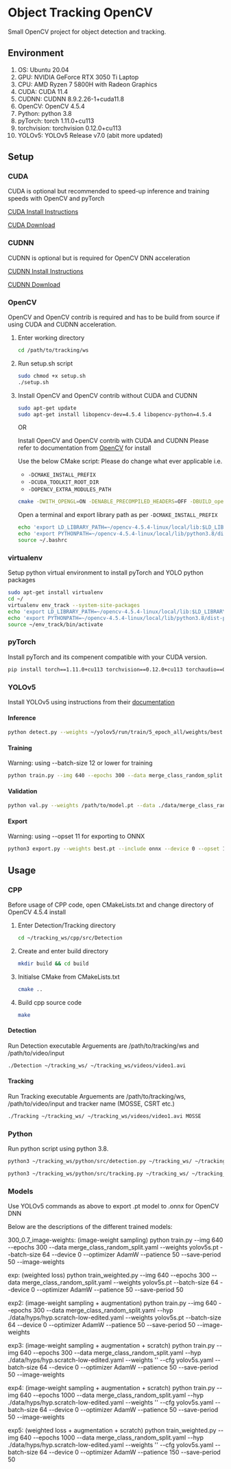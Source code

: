 # Object Tracking OpenCV

Small OpenCV project for object detection and tracking.

## Environment

1. OS: Ubuntu 20.04
2. GPU: NVIDIA GeForce RTX 3050 Ti Laptop
3. CPU: AMD Ryzen 7 5800H with Radeon Graphics
4. CUDA: CUDA 11.4
5. CUDNN: CUDNN 8.9.2.26-1+cuda11.8
6. OpenCV: OpenCV 4.5.4
7. Python: python 3.8
8. pyTorch: torch 1.11.0+cu113
9. torchvision: torchvision 0.12.0+cu113
10. YOLOv5: YOLOv5 Release v7.0 (abit more updated)

## Setup

### CUDA

CUDA is optional but recommended to speed-up inference and training speeds with OpenCV and pyTorch

[CUDA Install Instructions](https://docs.nvidia.com/cuda/cuda-installation-guide-linux/index.html#package-manager-installation)

[CUDA Download](https://developer.nvidia.com/cuda-toolkit-archive)

### CUDNN

CUDNN is optional but is required for OpenCV DNN acceleration

[CUDNN Install Instructions](https://docs.nvidia.com/deeplearning/cudnn/install-guide/index.html)

[CUDNN Download](https://developer.nvidia.com/rdp/cudnn-download)

### OpenCV

OpenCV and OpenCV contrib is required and has to be build from source if using CUDA and CUDNN acceleration.


1. Enter working directory
   ```sh
   cd /path/to/tracking/ws
   ```

2. Run setup.sh script
   ```sh
   sudo chmod +x setup.sh
   ./setup.sh
   ```

3. Install OpenCV and OpenCV contrib without CUDA and CUDNN
   ```sh
   sudo apt-get update
   sudo apt-get install libopencv-dev=4.5.4 libopencv-python=4.5.4
   ```

   OR

   Install OpenCV and OpenCV contrib with CUDA and CUDNN
   Please refer to documentation from [OpenCV](https://docs.opencv.org/4.5.4/d7/d9f/tutorial_linux_install.html) for install

   Use the below CMake script:
   Please do change what ever applicable i.e. 
   - `-DCMAKE_INSTALL_PREFIX`
   - `-DCUDA_TOOLKIT_ROOT_DIR`
   - `-DOPENCV_EXTRA_MODULES_PATH`

   ```sh
   cmake -DWITH_OPENGL=ON -DENABLE_PRECOMPILED_HEADERS=OFF -DBUILD_opencv_cudacodec=OFF -DCMAKE_BUILD_TYPE=RELEASE -DCMAKE_INSTALL_PREFIX=~/opencv-4.5.4-linux -DWITH_TBB=ON -DBUILD_EXAMPLES=OFF -DBUILD_opencv_world=OFF -DBUILD_opencv_gapi=ON -DBUILD_opencv_wechat_qrcode=OFF -DWITH_QT=ON -DWITH_OPENGL=ON -DWITH_GTK=ON -DWITH_GTK3=ON -DWITH_GTK_2_X=OFF -DWITH_VTK=OFF -DWITH_CUDA=ON -DWITH_CUDNN=ON -DOPENCV_DNN_CUDA=ON -DWITH_CUBLAS=ON -DCUDA_TOOLKIT_ROOT_DIR=/usr/local/cuda-11.4 -DOPENCV_EXTRA_MODULES_PATH=../../opencv_contrib/modules ..
   ```

   Open a terminal and export library path as per `-DCMAKE_INSTALL_PREFIX`
   ```sh
   echo 'export LD_LIBRARY_PATH=~/opencv-4.5.4-linux/local/lib:$LD_LIBRARY_PATH' >> ~/.bashrc
   echo 'export PYTHONPATH=~/opencv-4.5.4-linux/local/lib/python3.8/dist-packages/:$PYTHONPATH' >> ~/.bashrc
   source ~/.bashrc
   ```
   
### virtualenv
Setup python virtual environment to install pyTorch and YOLO python packages

```sh
sudo apt-get install virtualenv
cd ~/
virtualenv env_track --system-site-packages
echo 'export LD_LIBRARY_PATH=~/opencv-4.5.4-linux/local/lib:$LD_LIBRARY_PATH' >> ~/env_track/bin/activate
echo 'export PYTHONPATH=~/opencv-4.5.4-linux/local/lib/python3.8/dist-packages/:$PYTHONPATH' >> ~/env_track/bin/activate
source ~/env_track/bin/activate
```

### pyTorch

Install pyTorch and its compenent compatible with your CUDA version.
```sh
pip install torch==1.11.0+cu113 torchvision==0.12.0+cu113 torchaudio==0.11.0 --extra-index-url https://download.pytorch.org/whl/cu113
```

### YOLOv5

Install YOLOv5 using instructions from their [documentation](https://docs.ultralytics.com/yolov5/quickstart_tutorial/)

#### Inference
```sh
python detect.py --weights ~/yolov5/run/train/5_epoch_all/weights/best.pt --source ~/tracking_ws/videos/video1.avi --view-img
```

#### Training
Warning: using --batch-size 12 or lower for training
```sh
python train.py --img 640 --epochs 300 --data merge_class_random_split.yaml --weights yolov5s.pt --batch-size 64 --device 0 --optimizer AdamW --patience 50 --save-period 50
```

#### Validation
```sh
python val.py --weights /path/to/model.pt --data ./data/merge_class_random_split.yaml --batch-size 64 --device 0 --verbose
```

#### Export
Warning: using --opset 11 for exporting to ONNX
```sh
python3 export.py --weights best.pt --include onnx --device 0 --opset 11
```

## Usage

### CPP

Before usage of CPP code, open CMakeLists.txt and change directory of OpenCV 4.5.4 install

1. Enter Detection/Tracking directory
   ```sh
   cd ~/tracking_ws/cpp/src/Detection
   ```

2. Create and enter build directory
   ```sh
   mkdir build && cd build
   ```

3. Initialse CMake from CMakeLists.txt
   ```sh
   cmake ..
   ```

4. Build cpp source code
   ```sh
   make
   ```

#### Detection

Run Detection executable
Arguements are /path/to/tracking/ws and /path/to/video/input

```sh
./Detection ~/tracking_ws/ ~/tracking_ws/videos/video1.avi
```

#### Tracking

Run Tracking executable
Arguements are /path/to/tracking/ws, /path/to/video/input and tracker name (MOSSE, CSRT etc.)

```sh
./Tracking ~/tracking_ws/ ~/tracking_ws/videos/video1.avi MOSSE
```

### Python

Run python script using python 3.8.

```sh
python3 ~/tracking_ws/python/src/detection.py ~/tracking_ws/ ~/tracking_ws/videos/video1.avi
```

```sh
python3 ~/tracking_ws/python/src/tracking.py ~/tracking_ws/ ~/tracking_ws/videos/video1.avi
```

### Models

Use YOLOv5 commands as above to export .pt model to .onnx for OpenCV DNN

Below are the descriptions of the different trained models:

300_0.7_image-weights: (image-weight sampling)
python train.py --img 640 --epochs 300 --data merge_class_random_split.yaml --weights yolov5s.pt --batch-size 64 --device 0 --optimizer AdamW --patience 50 --save-period 50 --image-weights

exp: (weighted loss)
python train_weighted.py --img 640 --epochs 300 --data merge_class_random_split.yaml --weights yolov5s.pt --batch-size 64 --device 0 --optimizer AdamW --patience 50 --save-period 50

exp2: (image-weight sampling + augmentation)
python train.py --img 640 --epochs 300 --data merge_class_random_split.yaml --hyp ./data/hyps/hyp.scratch-low-edited.yaml --weights yolov5s.pt --batch-size 64 --device 0 --optimizer AdamW --patience 50 --save-period 50 --image-weights

exp3: (image-weight sampling + augmentation + scratch)
python train.py --img 640 --epochs 300 --data merge_class_random_split.yaml --hyp ./data/hyps/hyp.scratch-low-edited.yaml --weights '' --cfg yolov5s.yaml --batch-size 64 --device 0 --optimizer AdamW --patience 50 --save-period 50 --image-weights

exp4: (image-weight sampling + augmentation + scratch)
python train.py --img 640 --epochs 1000 --data merge_class_random_split.yaml --hyp ./data/hyps/hyp.scratch-low-edited.yaml --weights '' --cfg yolov5s.yaml --batch-size 64 --device 0 --optimizer AdamW --patience 50 --save-period 50 --image-weights

exp5: (weighted loss + augmentation + scratch)
python train_weighted.py --img 640 --epochs 1000 --data merge_class_random_split.yaml   --hyp ./data/hyps/hyp.scratch-low-edited.yaml --weights '' --cfg yolov5s.yaml --batch-size 64 --device 0 --optimizer AdamW --patience 150 --save-period 50
